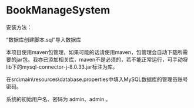 # BookManageSystem

安装方法：

“数据库创建脚本.sql”导入数据库

本项目使用maven包管理，如果可能的话请使用maven，包管理会自动下载所需要的jar包。我亦已添加相关库，maven不是必须的，若不能正常运行，可手动将lib下的mysql-connector-j-8.0.33.jar标注为库。

在src\main\resources\database.properties中填入MySQL数据库的管理员账号密码。

系统的初始用户名、密码为 admin、admin 。

